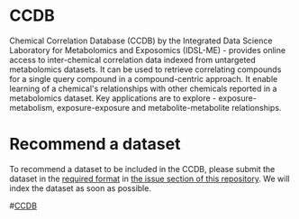 # CCDB

Chemical Correlation Database (CCDB) by the Integrated Data Science Laboratory for Metabolomics and Exposomics (IDSL-ME) -  provides online access to inter-chemical correlation data indexed from untargeted metabolomics datasets. It can be used to retrieve correlating compounds for a single query compound in a compound-centric approach. It enable learning of a chemical's relationships with other chemicals reported in a metabolomics dataset. Key applications are to explore - exposure-metabolism, exposure-exposure and metabolite-metabolite relationships. 

# Recommend a dataset

To recommend a dataset to be included in the CCDB, please submit the dataset in the [required format](https://github.com/idslme/chemcordb/blob/main/MTBSL204_INPUT.xlsx) in [the issue section of this repository](https://github.com/idslme/chemcordb/issues). We will index the dataset as soon as possible. 

#[CCDB](https://ccdb.idsl.me/)
